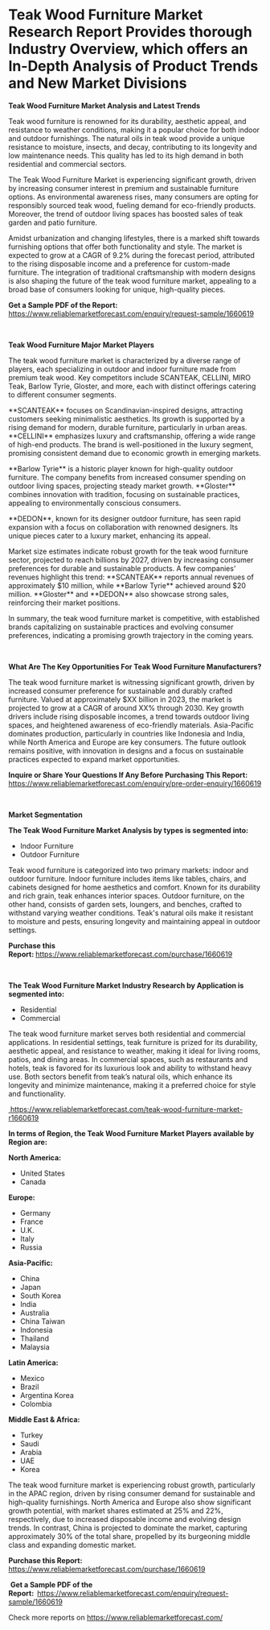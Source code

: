 <p><h1>Teak Wood Furniture Market Research Report Provides thorough Industry Overview, which offers an In-Depth Analysis of Product Trends and New Market Divisions</h1></p><p><strong>Teak Wood Furniture Market Analysis and Latest Trends</strong></p>
<p><p>Teak wood furniture is renowned for its durability, aesthetic appeal, and resistance to weather conditions, making it a popular choice for both indoor and outdoor furnishings. The natural oils in teak wood provide a unique resistance to moisture, insects, and decay, contributing to its longevity and low maintenance needs. This quality has led to its high demand in both residential and commercial sectors.</p><p>The Teak Wood Furniture Market is experiencing significant growth, driven by increasing consumer interest in premium and sustainable furniture options. As environmental awareness rises, many consumers are opting for responsibly sourced teak wood, fueling demand for eco-friendly products. Moreover, the trend of outdoor living spaces has boosted sales of teak garden and patio furniture.</p><p>Amidst urbanization and changing lifestyles, there is a marked shift towards furnishing options that offer both functionality and style. The market is expected to grow at a CAGR of 9.2% during the forecast period, attributed to the rising disposable income and a preference for custom-made furniture. The integration of traditional craftsmanship with modern designs is also shaping the future of the teak wood furniture market, appealing to a broad base of consumers looking for unique, high-quality pieces.</p></p>
<p><strong>Get a Sample PDF of the Report:&nbsp;</strong> <a href="https://www.reliablemarketforecast.com/enquiry/request-sample/1660619?utm_campaign=2219&utm_medium=2&utm_source=Github&utm_content=ia&utm_term=08022025&utm_id=teak-wood-furniture">https://www.reliablemarketforecast.com/enquiry/request-sample/1660619</a></p>
<p>&nbsp;</p>
<p><strong>Teak Wood Furniture Major Market Players</strong></p>
<p><p>The teak wood furniture market is characterized by a diverse range of players, each specializing in outdoor and indoor furniture made from premium teak wood. Key competitors include SCANTEAK, CELLINI, MIRO Teak, Barlow Tyrie, Gloster, and more, each with distinct offerings catering to different consumer segments.</p><p>**SCANTEAK** focuses on Scandinavian-inspired designs, attracting customers seeking minimalistic aesthetics. Its growth is supported by a rising demand for modern, durable furniture, particularly in urban areas. **CELLINI** emphasizes luxury and craftsmanship, offering a wide range of high-end products. The brand is well-positioned in the luxury segment, promising consistent demand due to economic growth in emerging markets.</p><p>**Barlow Tyrie** is a historic player known for high-quality outdoor furniture. The company benefits from increased consumer spending on outdoor living spaces, projecting steady market growth. **Gloster** combines innovation with tradition, focusing on sustainable practices, appealing to environmentally conscious consumers. </p><p>**DEDON**, known for its designer outdoor furniture, has seen rapid expansion with a focus on collaboration with renowned designers. Its unique pieces cater to a luxury market, enhancing its appeal. </p><p>Market size estimates indicate robust growth for the teak wood furniture sector, projected to reach billions by 2027, driven by increasing consumer preferences for durable and sustainable products. A few companies' revenues highlight this trend: **SCANTEAK** reports annual revenues of approximately $10 million, while **Barlow Tyrie** achieved around $20 million. **Gloster** and **DEDON** also showcase strong sales, reinforcing their market positions.</p><p>In summary, the teak wood furniture market is competitive, with established brands capitalizing on sustainable practices and evolving consumer preferences, indicating a promising growth trajectory in the coming years.</p></p>
<p>&nbsp;</p>
<p><strong>What Are The Key Opportunities For Teak Wood Furniture Manufacturers?</strong></p>
<p><p>The teak wood furniture market is witnessing significant growth, driven by increased consumer preference for sustainable and durably crafted furniture. Valued at approximately $XX billion in 2023, the market is projected to grow at a CAGR of around XX% through 2030. Key growth drivers include rising disposable incomes, a trend towards outdoor living spaces, and heightened awareness of eco-friendly materials. Asia-Pacific dominates production, particularly in countries like Indonesia and India, while North America and Europe are key consumers. The future outlook remains positive, with innovation in designs and a focus on sustainable practices expected to expand market opportunities.</p></p>
<p><strong>Inquire or Share Your Questions If Any Before Purchasing This Report:</strong> <a href="https://www.reliablemarketforecast.com/enquiry/pre-order-enquiry/1660619?utm_campaign=2219&utm_medium=2&utm_source=Github&utm_content=ia&utm_term=08022025&utm_id=teak-wood-furniture">https://www.reliablemarketforecast.com/enquiry/pre-order-enquiry/1660619</a></p>
<p>&nbsp;</p>
<p><strong>Market Segmentation</strong></p>
<p><strong>The Teak Wood Furniture Market Analysis by types is segmented into:</strong></p>
<p><ul><li>Indoor Furniture</li><li>Outdoor Furniture</li></ul></p>
<p><p>Teak wood furniture is categorized into two primary markets: indoor and outdoor furniture. Indoor furniture includes items like tables, chairs, and cabinets designed for home aesthetics and comfort. Known for its durability and rich grain, teak enhances interior spaces. Outdoor furniture, on the other hand, consists of garden sets, loungers, and benches, crafted to withstand varying weather conditions. Teak's natural oils make it resistant to moisture and pests, ensuring longevity and maintaining appeal in outdoor settings.</p></p>
<p><strong>Purchase this Report:&nbsp;</strong><a href="https://www.reliablemarketforecast.com/purchase/1660619?utm_campaign=2219&utm_medium=2&utm_source=Github&utm_content=ia&utm_term=08022025&utm_id=teak-wood-furniture">https://www.reliablemarketforecast.com/purchase/1660619</a></p>
<p>&nbsp;</p>
<p><strong>The Teak Wood Furniture Market Industry Research by Application is segmented into:</strong></p>
<p><ul><li>Residential</li><li>Commercial</li></ul></p>
<p><p>The teak wood furniture market serves both residential and commercial applications. In residential settings, teak furniture is prized for its durability, aesthetic appeal, and resistance to weather, making it ideal for living rooms, patios, and dining areas. In commercial spaces, such as restaurants and hotels, teak is favored for its luxurious look and ability to withstand heavy use. Both sectors benefit from teak’s natural oils, which enhance its longevity and minimize maintenance, making it a preferred choice for style and functionality.</p></p>
<p><a href="https://www.reliablemarketforecast.com/teak-wood-furniture-market-r1660619?utm_campaign=2219&utm_medium=2&utm_source=Github&utm_content=ia&utm_term=08022025&utm_id=teak-wood-furniture">&nbsp;https://www.reliablemarketforecast.com/teak-wood-furniture-market-r1660619</a></p>
<p><strong>In terms of Region, the Teak Wood Furniture Market Players available by Region are:</strong></p>
<p>
    <p> <strong> North America: </strong>
        <ul>
            <li>United States</li>
            <li>Canada</li>
        </ul>
        </p> 
    <p> <strong> Europe: </strong>
        <ul>
            <li>Germany</li>
            <li>France</li>
            <li>U.K.</li>
            <li>Italy</li>
            <li>Russia</li>
        </ul>
        </p> 
    <p> <strong> Asia-Pacific: </strong>
        <ul>
            <li>China</li>
            <li>Japan</li>
            <li>South Korea</li>
            <li>India</li>
            <li>Australia</li>
            <li>China Taiwan</li>
            <li>Indonesia</li>
            <li>Thailand</li>
            <li>Malaysia</li>
        </ul>
        </p> 
    <p> <strong> Latin America: </strong>
        <ul>
            <li>Mexico</li>
            <li>Brazil</li>
            <li>Argentina Korea</li>
            <li>Colombia</li>
        </ul>
        </p> 
    <p> <strong> Middle East & Africa: </strong>
        <ul>
            <li>Turkey</li>
            <li>Saudi</li>
            <li>Arabia</li>
            <li>UAE</li>
            <li>Korea</li>
        </ul>
    </p>
    </p>
<p><p>The teak wood furniture market is experiencing robust growth, particularly in the APAC region, driven by rising consumer demand for sustainable and high-quality furnishings. North America and Europe also show significant growth potential, with market shares estimated at 25% and 22%, respectively, due to increased disposable income and evolving design trends. In contrast, China is projected to dominate the market, capturing approximately 30% of the total share, propelled by its burgeoning middle class and expanding domestic market.</p></p>
<p><strong>Purchase this Report: </strong><a href="https://www.reliablemarketforecast.com/purchase/1660619?utm_campaign=2219&utm_medium=2&utm_source=Github&utm_content=ia&utm_term=08022025&utm_id=teak-wood-furniture">https://www.reliablemarketforecast.com/purchase/1660619</a></p>
<p>&nbsp;<strong>Get a Sample PDF of the Report:&nbsp;&nbsp;</strong><a href="https://www.reliablemarketforecast.com/enquiry/request-sample/1660619?utm_campaign=2219&utm_medium=2&utm_source=Github&utm_content=ia&utm_term=08022025&utm_id=teak-wood-furniture">https://www.reliablemarketforecast.com/enquiry/request-sample/1660619</a></p>
<p><strong></strong></p>
<p>Check more reports on <a href="https://www.reliablemarketforecast.com/?utm_campaign=2219&utm_medium=2&utm_source=Github&utm_content=ia&utm_term=08022025&utm_id=teak-wood-furniture">https://www.reliablemarketforecast.com/</a></p>